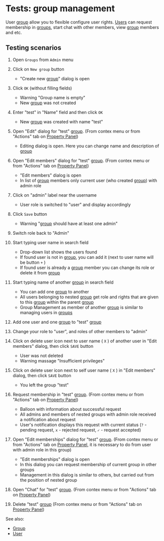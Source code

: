 <!-- TITLE: Tests: Group management -->
<!-- SUBTITLE: -->

# Tests: group management

User [group](../govern/group.md) allow you to flexible configure user rights. [Users](user.md) can request membership 
in [groups](../govern/group.md), start chat with other members, view [group](../govern/group.md) members and etc.

## Testing scenarios

1. Open ```Groups``` from ```Admin``` menu

1. Click on ```New group``` button
   * "Create new [group](../govern/group.md)" dialog is open

1. Click ```OK``` (without filling fields)
   * Warning "Group name is empty"
   * New [group](../govern/group.md) was not created    
     
1. Enter "test" in "Name" field and then click ```OK```
   * New [group](../govern/group.md) was created with name "test"

1. Open "Edit" dialog for "test" [group](../govern/group.md). (From contex menu or from "Actions" tab on [Property Panel](../overview/navigation.md#properties))
   * Editing dialog is open. Here you can change name and description of [group](../govern/group.md)

1. Open "Edit members" dialog for "test" [group](../govern/group.md). (From contex menu or from "Actions" tab on [Property Panel](../overview/navigation.md#properties))
   * "Edit members" dialog is open
   * In list of [group](../govern/group.md) members only current user (who created [group](../govern/group.md)) with admin role

1. Click on "admin" label near the username
   * User role is switched to "user" and display accordingly
   
1. Click ```Save``` button 
   * Warning "[group](../govern/group.md) should have at least one admin"  
   
1. Switch role back to "Admin"

1. Start typing user name in search field
   * Drop-down list shows the users found
   * If found user is not in [group](group.md), you can add it (next to user name will be button ```+``` )
   * If found user is already a [group](group.md) member you can change its role or delete it from [group](group.md) 

1. Start typing name of another [group](group.md) in search field
   * You can add one [group](group.md) to another
   * All users belonging to nested [group](group.md) get role and rights that are given to this 
     [group](group.md) within the parent [group](group.md)
   * Group Management as member of another [group](group.md) is similar to managing users in [groups](group.md)

1. Add one user and one [group](group.md) to "test" [group](group.md)

1. Change your role to "user", and roles of other members to "admin"

1. Click on delete user icon next to user name ( ```X``` ) of another user in "Edit members" dialog, then click ```SAVE``` button
   * User was not deleted
   * Warning massage "Insufficient privileges"
   
1. Click on delete user icon next to self user name ( ```X``` ) in "Edit members" dialog, then click ```SAVE``` button
   * You left the group "test"

1. Request membership in "test" [group](group.md). (From contex menu or from "Actions" tab on [Property Panel](../overview/navigation.md#properties))
   * Balloon with information about successful request
   * All admins and members of nested groups with admin role received a notification about request
   * User's notification displays this request with current status (```?``` - pending request, ```x``` - rejected request, ```✓``` - request accepted)

1. Open "Edit memberships" dialog for "test" [group](group.md). (From contex menu or from "Actions" tab 
   on [Property Panel](../overview/navigation.md#properties), it is necessary to do from user with admin role in this group)
   * "Edit memberships" dialog is open
   * In this dialog you can request membership of current group in other groups
   * Management in this dialog is similar to others, but carried out from the position of nested group

1. Open "Chat" for "test" [group](group.md). (From contex menu or from "Actions" tab on [Property Panel](../overview/navigation.md#properties))

1. Delete "test" [group](group.md) (From contex menu or from "Actions" tab on [Property Panel](../overview/navigation.md#properties)) 
   
See also:
   * [Group](group.md)
   * [User](user.md)
